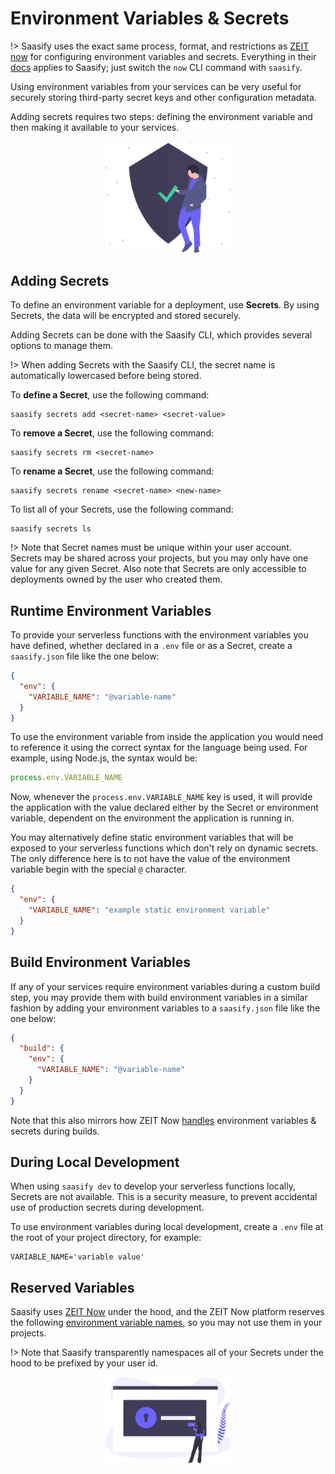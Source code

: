# Environment Variables & Secrets

!> Saasify uses the exact same process, format, and restrictions as [ZEIT now](https://zeit.co/docs/v2/serverless-functions/env-and-secrets/) for configuring environment variables and secrets. Everything in their [docs](https://zeit.co/docs/v2/serverless-functions/env-and-secrets/) applies to Saasify; just switch the `now` CLI command with `saasify`.

Using environment variables from your services can be very useful for securely storing third-party secret keys and other configuration metadata.

Adding secrets requires two steps: defining the environment variable and then making it available to your services.

<p align="center">
  <img src="./_media/undraw/security_on.svg" alt="Security" width="200" />
</p>

## Adding Secrets

To define an environment variable for a deployment, use **Secrets**. By using Secrets, the data will be encrypted and stored securely.

Adding Secrets can be done with the Saasify CLI, which provides several options to manage them.

!> When adding Secrets with the Saasify CLI, the secret name is automatically lowercased before being stored.

To **define a Secret**, use the following command:

```
saasify secrets add <secret-name> <secret-value>
```

To **remove a Secret**, use the following command:

```
saasify secrets rm <secret-name>
```

To **rename a Secret**, use the following command:

```
saasify secrets rename <secret-name> <new-name>
```

To list all of your Secrets, use the following command:

```
saasify secrets ls
```

!> Note that Secret names must be unique within your user account. Secrets may be shared across your projects, but you may only have one value for any given Secret. Also note that Secrets are only accessible to deployments owned by the user who created them.

## Runtime Environment Variables

To provide your serverless functions with the environment variables you have defined, whether declared in a `.env` file or as a Secret, create a `saasify.json` file like the one below:

```json
{
  "env": {
    "VARIABLE_NAME": "@variable-name"
  }
}
```

To use the environment variable from inside the application you would need to reference it using the correct syntax for the language being used. For example, using Node.js, the syntax would be:

```js
process.env.VARIABLE_NAME
```

Now, whenever the `process.env.VARIABLE_NAME` key is used, it will provide the application with the value declared either by the Secret or environment variable, dependent on the environment the application is running in.

You may alternatively define static environment variables that will be exposed to your serverless functions which don't rely on dynamic secrets. The only difference here is to not have the value of the environment variable begin with the special `@` character.

```json
{
  "env": {
    "VARIABLE_NAME": "example static environment variable"
  }
}
```

## Build Environment Variables

If any of your services require environment variables during a custom build step, you may provide them with build environment variables in a similar fashion by adding your environment variables to a `saasify.json` file like the one below:

```json
{
  "build": {
    "env": {
      "VARIABLE_NAME": "@variable-name"
    }
  }
}
```

Note that this also mirrors how ZEIT Now [handles](https://zeit.co/docs/v2/build-step/#using-environment-variables-and-secrets) environment variables & secrets during builds.

## During Local Development

When using `saasify dev` to develop your serverless functions locally, Secrets are not available. This is a security measure, to prevent accidental use of production secrets during development.

To use environment variables during local development, create a `.env` file at the root of your project directory, for example:

```
VARIABLE_NAME='variable value'
```

## Reserved Variables

Saasify uses [ZEIT Now](https://zeit.co/docs/) under the hood, and the ZEIT Now platform reserves the following [environment variable names](https://zeit.co/docs/v2/advanced/configuration/#reserved-variables), so you may not use them in your projects.

!> Note that Saasify transparently namespaces all of your Secrets under the hood to be prefixed by your user id.

<p align="center">
  <img src="./_media/undraw/authentication.svg" alt="Security" width="200" />
</p>
